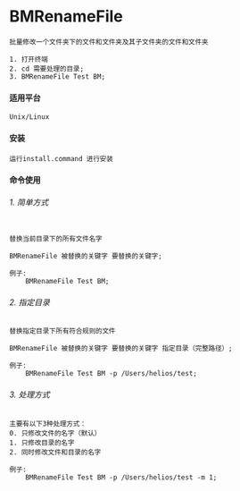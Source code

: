 # BMRenameFile

```
批量修改一个文件夹下的文件和文件夹及其子文件夹的文件和文件夹

1. 打开终端
2. cd 需要处理的目录;
3. BMRenameFile Test BM; 

```

#### 适用平台

```
Unix/Linux
```


#### 安装

```
运行install.command 进行安装
```

#### 命令使用

###### 1. 简单方式
```

替换当前目录下的所有文件名字

BMRenameFile 被替换的关键字 要替换的关键字;

例子:
	BMRenameFile Test BM;

```

###### 2. 指定目录
```
替换指定目录下所有符合规则的文件

BMRenameFile 被替换的关键字 要替换的关键字 指定目录（完整路径）;

例子:
	BMRenameFile Test BM -p /Users/helios/test;
```

###### 3. 处理方式
```
主要有以下3种处理方式：
0. 只修改文件的名字（默认）
1. 只修改目录的名字
2. 同时修改文件和目录的名字

例子:
	BMRenameFile Test BM -p /Users/helios/test -m 1;

```